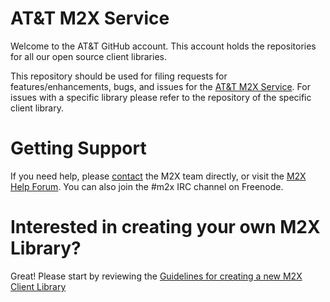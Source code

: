 # AT&amp;T M2X Service

Welcome to the AT&amp;T GitHub account. This account holds the repositories for all our open source client libraries.

This repository should be used for filing requests for features/enhancements, bugs, and issues for the [AT&amp;T M2X Service](https://m2x.att.com/). For issues with a specific library please refer to the repository of the specific client library.

# Getting Support

If you need help, please [contact](https://m2x.att.com/contact) the M2X team directly, or visit the [M2X Help Forum](http://forum-m2x.att.com). You can also join the #m2x IRC channel on Freenode.

# Interested in creating your own M2X Library?

Great! Please start by reviewing the [Guidelines for creating a new M2X Client Library](https://github.com/attm2x/m2x-service/blob/master/CLIENT-CONTRIBUTIONS.md)
